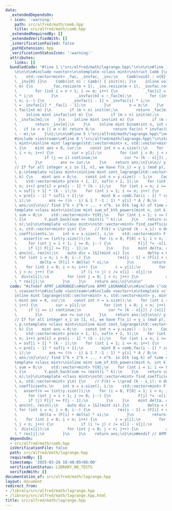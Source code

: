 ```yaml
---
data:
  _extendedDependsOn:
  - icon: ':warning:'
    path: src/alfred/math/comb.hpp
    title: src/alfred/math/comb.hpp
  _extendedRequiredBy: []
  _extendedVerifiedWith: []
  _isVerificationFailed: false
  _pathExtension: hpp
  _verificationStatusIcon: ':warning:'
  attributes:
    links: []
  bundledCode: "#line 1 \"src/alfred/math/lagrange.hpp\"\n\n\n\n#line 1 \"src/alfred/math/comb.hpp\"\
    \n\n\n\n#include <vector>\n\ntemplate <class mint>\nstruct Comb {\n    int n;\n\
    \    std::vector<mint> _fac, _invfac, _inv;\n    Comb(void) : n{0}, _fac{1}, _invfac{1},\
    \ _inv{0} {}\n    Comb(int n) : Comb() { init(n); }\n    inline void init(int\
    \ m) {\n        _fac.resize(m + 1), _inv.resize(m + 1), _invfac.resize(m + 1);\n\
    \        for (int i = n + 1; i <= m; i++) {\n            _fac[i] = _fac[i - 1]\
    \ * i;\n        }\n        _invfac[m] = ~_fac[m];\n        for (int i = m; i >\
    \ n; i--) {\n            _invfac[i - 1] = _invfac[i] * i;\n            _inv[i]\
    \ = _invfac[i] * _fac[i - 1];\n        }\n        n = m;\n    }\n    inline mint\
    \ fac(int m) {\n        if (m > n) init(m);\n        return _fac[m];\n    }\n\
    \    inline mint invfac(int m) {\n        if (m > n) init(m);\n        return\
    \ _invfac[m];\n    }\n    inline mint inv(int m) {\n        if (m > n) init(m);\n\
    \        return _inv[m];\n    }\n    inline mint binom(int n, int m) {\n     \
    \   if (n < m || m < 0) return 0;\n        return fac(n) * invfac(m) * invfac(n\
    \ - m);\n    }\n};\n\n\n#line 5 \"src/alfred/math/lagrange.hpp\"\n#include <cassert>\n\
    #include <iostream>\n#line 8 \"src/alfred/math/lagrange.hpp\"\n\ntemplate <class\
    \ mint>\ninline mint lagrange(std::vector<mint> x, std::vector<mint> y, mint k)\
    \ {\n    mint ans = 0, cur;\n    const int n = x.size();\n    for (int i = 0;\
    \ i < n; i++) {\n        cur = y[i];\n        for (int j = 0; j < n; j++) {\n\
    \            if (j == i) continue;\n            cur *= (k - x[j]) / (x[i] - x[j]);\n\
    \        }\n        ans += cur;\n    }\n    return ans;\n}\n\n// y[0] is placeholder.\n\
    // If for all integer x_i in [1, n], we have f(x_i) = y_i (mod p), find f(k) mod\
    \ p.\ntemplate <class mint>\ninline mint cont_lagrange(std::vector<mint> y, mint\
    \ k) {\n    mint ans = 0;\n    const int n = y.size() - 1;\n    Comb<mint> comb(n);\n\
    \    std::vector<mint> pre(n + 1, 1), suf(n + 2, 1);\n    for (int i = 1; i <=\
    \ n; i++) pre[i] = pre[i - 1] * (k - i);\n    for (int i = n; i >= 1; i--) suf[i]\
    \ = suf[i + 1] * (k - i);\n    for (int i = 1; i <= n; i++) {\n        mint A\
    \ = pre[i - 1] * suf[i + 1];\n        mint B = comb.fac(i - 1) * comb.fac(n -\
    \ i);\n        ans += ((n - i) & 1 ? -1 : 1) * y[i] * A / B;\n    }\n    return\
    \ ans;\n}\n\n// find 1^k + 2^k + ... + n^k. in O(k log k) of time complexity.\n\
    template <class mint>\ninline mint sum_of_kth_powers(mint n, int k) {\n    mint\
    \ sum = 0;\n    std::vector<mint> Y{0};\n    for (int i = 1; i <= k + 2; i++)\
    \ {\n        Y.push_back(sum += (mint)i ^ k);\n    }\n    return cont_lagrange(Y,\
    \ n);\n}\n\ntemplate <class mint>\nstd::vector<mint> find_coefficient(\n    std::vector<mint>\
    \ x, std::vector<mint> y\n) {\n    // F(k) = \\prod (k - x_i): n degree, n + 1\
    \ coefficients.\n    int n = x.size(), i;\n    std::vector<mint> F(n + 1);\n \
    \   assert(n == (int)y.size());\n    for (i = 0, F[0] = 1; i < n; i++) {\n   \
    \     for (int j = i + 1; j >= 0; j--) {\n            F[j] *= -x[i];\n       \
    \     if (j) F[j] += F[j - 1];\n        }\n    }\n    mint delta, c;\n    std::vector<mint>\
    \ ans(n), res(n);\n    auto div = [&](mint xi) {\n        delta = 0;\n       \
    \ for (int i = n; i > 0; i--) {\n            res[i - 1] = (F[i] + delta);\n  \
    \          delta = (F[i] + delta) * xi;\n        }\n        return res;\n    };\n\
    \    for (int i = 0; i < n; i++) {\n        c = y[i];\n        for (int j = 0;\
    \ j < n; j++) {\n            if (i != j) c /= x[i] - x[j];\n        }\n      \
    \  div(x[i]);\n        for (int j = 0; j < n; j++) {\n            ans[j] += c\
    \ * res[j];\n        }\n    }\n    return ans;\n}\n\n\n"
  code: "#ifndef AFMT_LAGRANGE\n#define AFMT_LAGRANGE\n\n#include \"comb.hpp\"\n#include\
    \ <cassert>\n#include <iostream>\n#include <vector>\n\ntemplate <class mint>\n\
    inline mint lagrange(std::vector<mint> x, std::vector<mint> y, mint k) {\n   \
    \ mint ans = 0, cur;\n    const int n = x.size();\n    for (int i = 0; i < n;\
    \ i++) {\n        cur = y[i];\n        for (int j = 0; j < n; j++) {\n       \
    \     if (j == i) continue;\n            cur *= (k - x[j]) / (x[i] - x[j]);\n\
    \        }\n        ans += cur;\n    }\n    return ans;\n}\n\n// y[0] is placeholder.\n\
    // If for all integer x_i in [1, n], we have f(x_i) = y_i (mod p), find f(k) mod\
    \ p.\ntemplate <class mint>\ninline mint cont_lagrange(std::vector<mint> y, mint\
    \ k) {\n    mint ans = 0;\n    const int n = y.size() - 1;\n    Comb<mint> comb(n);\n\
    \    std::vector<mint> pre(n + 1, 1), suf(n + 2, 1);\n    for (int i = 1; i <=\
    \ n; i++) pre[i] = pre[i - 1] * (k - i);\n    for (int i = n; i >= 1; i--) suf[i]\
    \ = suf[i + 1] * (k - i);\n    for (int i = 1; i <= n; i++) {\n        mint A\
    \ = pre[i - 1] * suf[i + 1];\n        mint B = comb.fac(i - 1) * comb.fac(n -\
    \ i);\n        ans += ((n - i) & 1 ? -1 : 1) * y[i] * A / B;\n    }\n    return\
    \ ans;\n}\n\n// find 1^k + 2^k + ... + n^k. in O(k log k) of time complexity.\n\
    template <class mint>\ninline mint sum_of_kth_powers(mint n, int k) {\n    mint\
    \ sum = 0;\n    std::vector<mint> Y{0};\n    for (int i = 1; i <= k + 2; i++)\
    \ {\n        Y.push_back(sum += (mint)i ^ k);\n    }\n    return cont_lagrange(Y,\
    \ n);\n}\n\ntemplate <class mint>\nstd::vector<mint> find_coefficient(\n    std::vector<mint>\
    \ x, std::vector<mint> y\n) {\n    // F(k) = \\prod (k - x_i): n degree, n + 1\
    \ coefficients.\n    int n = x.size(), i;\n    std::vector<mint> F(n + 1);\n \
    \   assert(n == (int)y.size());\n    for (i = 0, F[0] = 1; i < n; i++) {\n   \
    \     for (int j = i + 1; j >= 0; j--) {\n            F[j] *= -x[i];\n       \
    \     if (j) F[j] += F[j - 1];\n        }\n    }\n    mint delta, c;\n    std::vector<mint>\
    \ ans(n), res(n);\n    auto div = [&](mint xi) {\n        delta = 0;\n       \
    \ for (int i = n; i > 0; i--) {\n            res[i - 1] = (F[i] + delta);\n  \
    \          delta = (F[i] + delta) * xi;\n        }\n        return res;\n    };\n\
    \    for (int i = 0; i < n; i++) {\n        c = y[i];\n        for (int j = 0;\
    \ j < n; j++) {\n            if (i != j) c /= x[i] - x[j];\n        }\n      \
    \  div(x[i]);\n        for (int j = 0; j < n; j++) {\n            ans[j] += c\
    \ * res[j];\n        }\n    }\n    return ans;\n}\n\n#endif // AFMT_LAGRANGE\n"
  dependsOn:
  - src/alfred/math/comb.hpp
  isVerificationFile: false
  path: src/alfred/math/lagrange.hpp
  requiredBy: []
  timestamp: '2025-03-26 18:48:05+08:00'
  verificationStatus: LIBRARY_NO_TESTS
  verifiedWith: []
documentation_of: src/alfred/math/lagrange.hpp
layout: document
redirect_from:
- /library/src/alfred/math/lagrange.hpp
- /library/src/alfred/math/lagrange.hpp.html
title: src/alfred/math/lagrange.hpp
---
```

